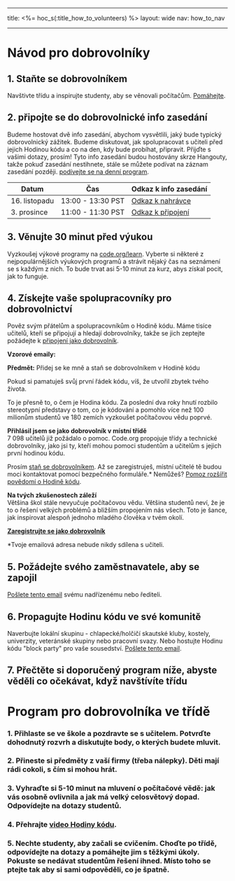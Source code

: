 * * *

title: <%= hoc_s(:title_how_to_volunteers) %> layout: wide nav: how_to_nav

* * *

# Návod pro dobrovolníky

## 1. Staňte se dobrovolníkem

Navštivte třídu a inspirujte studenty, aby se věnovali počítačům. [Pomáhejte](https://code.org/volunteer/engineer).

## 2. připojte se do dobrovolnické info zasedání

Budeme hostovat dvě info zasedání, abychom vysvětlili, jaký bude typický dobrovolnický zážitek. Budeme diskutovat, jak spolupracovat s učiteli před jejich Hodinou kódu a co na den, kdy bude probíhat, připravit. Přijďte s vašimi dotazy, prosím! Tyto info zasedání budou hostovány skrze Hangouty, takže pokuď zasedání nestihnete, stále se můžete podívat na záznam zasedání později. [podívejte se na denní program](https://docs.google.com/document/d/1y2PjgICSEnYGTD7MT1mvLS6RvA9BJDG4zWheD0ZFIUo/edit?usp=sharing).

| Datum         | Čas               | Odkaz k info zasedání                                                           |
| ------------- | ----------------- | ------------------------------------------------------------------------------- |
| 16. listopadu | 13:00 - 13:30 PST | [Odkaz k nahrávce](https://plus.google.com/events/c61fhr7i1rucvlfghv5opqvi8n0)  |
| 3. prosince   | 11:00 - 11:30 PST | [Odkaz k připojení](https://plus.google.com/events/c1j1vtlf3tdrb4j672tfnt3k0a0) |

## 3. Věnujte 30 minut před výukou

Vyzkoušej výkové programy na [code.org/learn](https://code.org/learn). Vyberte si některé z nejpopulárnějších výukových programů a strávit nějaký čas na seznámení se s každým z nich. To bude trvat asi 5-10 minut za kurz, abys získal pocit, jak to funguje.

## 4. Získejte vaše spolupracovníky pro dobrovolnictví

Pověz svým přátelům a spolupracovníkům o Hodině kódu. Máme tisíce učitelů, kteří se připojují a hledají dobrovolníky, takže se jich zeptejte požádejte k [připojení jako dobrovolník](https://code.org/volunteer).

**Vzorové emaily:**

**Předmět:** Přidej se ke mně a staň se dobrovolníkem v Hodině kódu

Pokud si pamatuješ svůj první řádek kódu, víš, že utvořil zbytek tvého života.

To je přesně to, o čem je Hodina kódu. Za poslední dva roky hnutí rozbilo stereotypní představy o tom, co je kódování a pomohlo více než 100 milionům studentů ve 180 zemích vyzkoušet počítačovou vědu poprvé.

**Přihlásil jsem se jako dobrovolník v místní třídě**  
7 098 učitelů již požádalo o pomoc. Code.org propojuje třídy a technické dobrovolníky, jako jsi ty, kteří mohou pomoci studentům a učitelům s jejich první hodinou kódu.

Prosím [staň se dobrovolníkem](https://code.org/volunteer/engineer). Až se zaregistruješ, místní učitelé tě budou moci kontaktovat pomocí bezpečného formuláře.* Nemůžeš? [Pomoz rozšířit povědomí o Hodině kódu](https://hourofcode.com/promote).

**Na tvých zkušenostech záleží**  
Většina škol stále nevyučuje počítačovou vědu. Většina studentů neví, že je to o řešení velkých problémů a bližším propojením nás všech. Toto je šance, jak inspirovat alespoň jednoho mladého člověka v tvém okolí.

**[Zaregistrujte se jako dobrovolník](https://code.org/volunteer/engineer)**

*Tvoje emailová adresa nebude nikdy sdílena s učiteli.

## 5. Požádejte svého zaměstnavatele, aby se zapojil

[Pošlete tento email](https://hourofcode.com/promote/resources#email) svému nadřízenému nebo řediteli.

## 6. Propagujte Hodinu kódu ve své komunitě

Naverbujte lokální skupinu - chlapecké/holčičí skautské kluby, kostely, univerzity, veteránské skupiny nebo pracovní svazy. Nebo hostujte Hodinu kódu "block party" pro vaše sousedství. [Pošlete tento email](https://hourofcode.com/promote/resources#email).

## 7. Přečtěte si doporučený program níže, abyste věděli co očekávat, když navštívíte třídu

# Program pro dobrovolníka ve třídě

### 1. Přihlaste se ve škole a pozdravte se s učitelem. Potvrďte dohodnutý rozvrh a diskutujte body, o kterých budete mluvit.

### 2. Přineste si předměty z vaší firmy (třeba nálepky). Děti mají rádi cokoli, s čím si mohou hrát.

### 3. Vyhraďte si 5-10 minut na mluvení o počítačové vědě: jak vás osobně ovlivnila a jak má velký celosvětový dopad. Odpovídejte na dotazy studentů.

### 4. Přehrajte [video Hodiny kódu](https://www.youtube.com/watch?v=2DxWIxec6yo).

### 5. Nechte studenty, aby začali se cvičením. Choďte po třídě, odpovídejte na dotazy a pomáhejte jim s těžkými úkoly. Pokuste se nedávat studentům řešení ihned. Místo toho se ptejte tak aby si sami odpověděli, co je špatně.